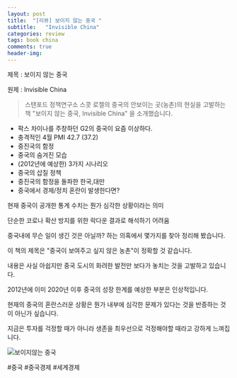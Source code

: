 ```yaml
---
layout: post
title:  "[리뷰] 보이지 않는 중국 "
subtitle:   "Invisible China"
categories: review
tags: book china
comments: true
header-img: 
---
```


제목 : 보이지 않는 중국

원제 : Invisible China

> 스탠포드 정책연구소 스콧 로젤의 중국의 안보이는 곳(농촌)의 현실을 고발하는 책 "보이지 않는 중국, Invisible China" 을 소개했습니다.

- 팍스 차이나를 주창하던 G2의 중국이 요즘 이상하다.
- 충격적인 4월 PMI 42.7 (37.2)
- 중진국의 함정
- 중국의 숨겨진 모습 
- (2012년에 예상한) 3가지 시나리오
- 중국의 삽질 정책
- 중진국의 함정을 돌파한 한국,대만 
- 중국에서 경제/정치 혼란이 발생한다면?


현재 중국이 공개한 통계 수치는 뭔가 심각한 상황이라는 의미

단순한 코로나 확산 방지를 위한 락다운 결과로 해석하기 어려움

중국내에 무슨 일이 생긴 것은 아닐까? 하는 의혹에서 몇가지를 찾아 정리해 봤습니다.

이 책의 제목은 "중국이 보여주고 싶지 않은 농촌"이 정확할 것 같습니다.

내용은 사실 아쉽지만 중국 도시의 화려한 발전만 보다가 놓치는 것을 고발하고 있습니다.

2012년에 이미 2020년 이후 중국의 성장 한계를 예상한 부분은 인상적입니다. 

현재의 중국의 혼란스러운 상황은 뭔가 내부에 심각한 문제가 있다는 것을 반증하는 것이 아닌가 싶습니다.

지금은 투자를 걱정할 때가 아니라 생존을 최우선으로 걱정해야할 때라고 강하게 느껴집니다.


![보이지않는 중국](https://youngsungson.github.io/assets/img/review/20220525-review-book-china.jpg)

#중국 #중국경제 #세계경제 
